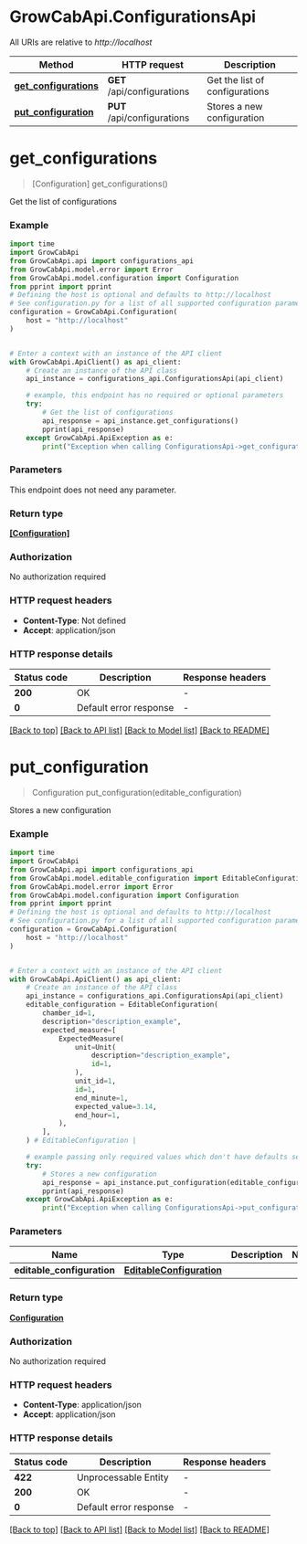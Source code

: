 # GrowCabApi.ConfigurationsApi

All URIs are relative to *http://localhost*

Method | HTTP request | Description
------------- | ------------- | -------------
[**get_configurations**](ConfigurationsApi.md#get_configurations) | **GET** /api/configurations | Get the list of configurations
[**put_configuration**](ConfigurationsApi.md#put_configuration) | **PUT** /api/configurations | Stores a new configuration


# **get_configurations**
> [Configuration] get_configurations()

Get the list of configurations

### Example

```python
import time
import GrowCabApi
from GrowCabApi.api import configurations_api
from GrowCabApi.model.error import Error
from GrowCabApi.model.configuration import Configuration
from pprint import pprint
# Defining the host is optional and defaults to http://localhost
# See configuration.py for a list of all supported configuration parameters.
configuration = GrowCabApi.Configuration(
    host = "http://localhost"
)


# Enter a context with an instance of the API client
with GrowCabApi.ApiClient() as api_client:
    # Create an instance of the API class
    api_instance = configurations_api.ConfigurationsApi(api_client)

    # example, this endpoint has no required or optional parameters
    try:
        # Get the list of configurations
        api_response = api_instance.get_configurations()
        pprint(api_response)
    except GrowCabApi.ApiException as e:
        print("Exception when calling ConfigurationsApi->get_configurations: %s\n" % e)
```


### Parameters
This endpoint does not need any parameter.

### Return type

[**[Configuration]**](Configuration.md)

### Authorization

No authorization required

### HTTP request headers

 - **Content-Type**: Not defined
 - **Accept**: application/json


### HTTP response details
| Status code | Description | Response headers |
|-------------|-------------|------------------|
**200** | OK |  -  |
**0** | Default error response |  -  |

[[Back to top]](#) [[Back to API list]](../README.md#documentation-for-api-endpoints) [[Back to Model list]](../README.md#documentation-for-models) [[Back to README]](../README.md)

# **put_configuration**
> Configuration put_configuration(editable_configuration)

Stores a new configuration

### Example

```python
import time
import GrowCabApi
from GrowCabApi.api import configurations_api
from GrowCabApi.model.editable_configuration import EditableConfiguration
from GrowCabApi.model.error import Error
from GrowCabApi.model.configuration import Configuration
from pprint import pprint
# Defining the host is optional and defaults to http://localhost
# See configuration.py for a list of all supported configuration parameters.
configuration = GrowCabApi.Configuration(
    host = "http://localhost"
)


# Enter a context with an instance of the API client
with GrowCabApi.ApiClient() as api_client:
    # Create an instance of the API class
    api_instance = configurations_api.ConfigurationsApi(api_client)
    editable_configuration = EditableConfiguration(
        chamber_id=1,
        description="description_example",
        expected_measure=[
            ExpectedMeasure(
                unit=Unit(
                    description="description_example",
                    id=1,
                ),
                unit_id=1,
                id=1,
                end_minute=1,
                expected_value=3.14,
                end_hour=1,
            ),
        ],
    ) # EditableConfiguration | 

    # example passing only required values which don't have defaults set
    try:
        # Stores a new configuration
        api_response = api_instance.put_configuration(editable_configuration)
        pprint(api_response)
    except GrowCabApi.ApiException as e:
        print("Exception when calling ConfigurationsApi->put_configuration: %s\n" % e)
```


### Parameters

Name | Type | Description  | Notes
------------- | ------------- | ------------- | -------------
 **editable_configuration** | [**EditableConfiguration**](EditableConfiguration.md)|  |

### Return type

[**Configuration**](Configuration.md)

### Authorization

No authorization required

### HTTP request headers

 - **Content-Type**: application/json
 - **Accept**: application/json


### HTTP response details
| Status code | Description | Response headers |
|-------------|-------------|------------------|
**422** | Unprocessable Entity |  -  |
**200** | OK |  -  |
**0** | Default error response |  -  |

[[Back to top]](#) [[Back to API list]](../README.md#documentation-for-api-endpoints) [[Back to Model list]](../README.md#documentation-for-models) [[Back to README]](../README.md)

